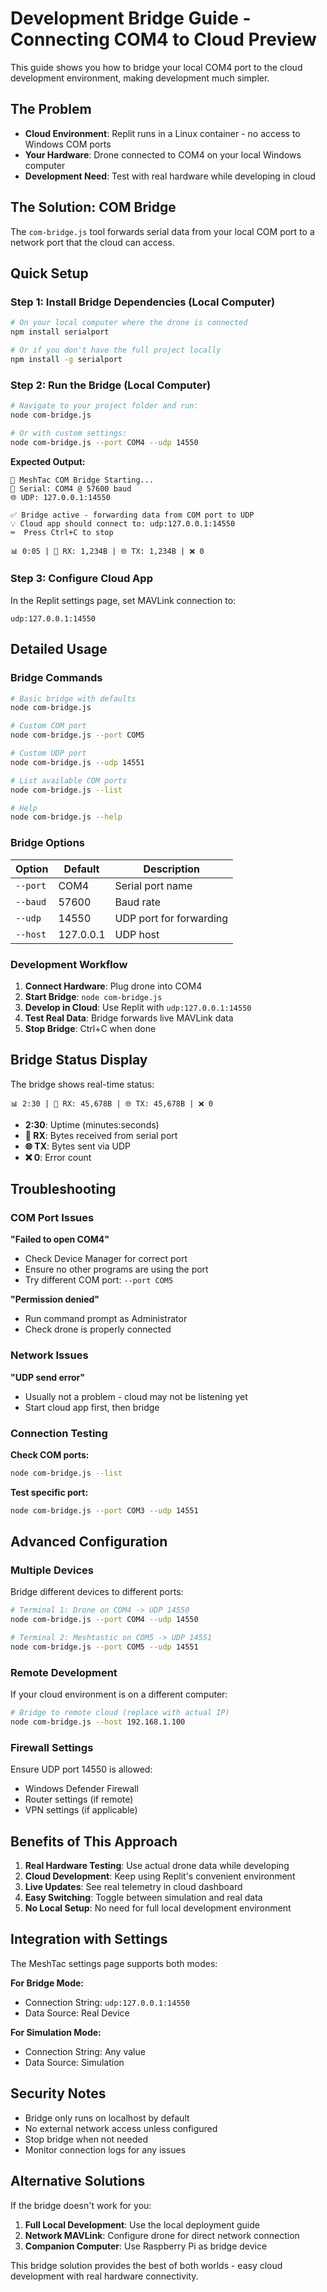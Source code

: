# Development Bridge Guide - Connecting COM4 to Cloud Preview

This guide shows you how to bridge your local COM4 port to the cloud development environment, making development much simpler.

## The Problem

- **Cloud Environment**: Replit runs in a Linux container - no access to Windows COM ports
- **Your Hardware**: Drone connected to COM4 on your local Windows computer
- **Development Need**: Test with real hardware while developing in cloud

## The Solution: COM Bridge

The `com-bridge.js` tool forwards serial data from your local COM port to a network port that the cloud can access.

## Quick Setup

### Step 1: Install Bridge Dependencies (Local Computer)

```bash
# On your local computer where the drone is connected
npm install serialport

# Or if you don't have the full project locally
npm install -g serialport
```

### Step 2: Run the Bridge (Local Computer)

```bash
# Navigate to your project folder and run:
node com-bridge.js

# Or with custom settings:
node com-bridge.js --port COM4 --udp 14550
```

**Expected Output:**
```
🌉 MeshTac COM Bridge Starting...
📡 Serial: COM4 @ 57600 baud
🌐 UDP: 127.0.0.1:14550

✅ Bridge active - forwarding data from COM port to UDP
💡 Cloud app should connect to: udp:127.0.0.1:14550
⌨️  Press Ctrl+C to stop

📊 0:05 | 📡 RX: 1,234B | 🌐 TX: 1,234B | ❌ 0
```

### Step 3: Configure Cloud App

In the Replit settings page, set MAVLink connection to:
```
udp:127.0.0.1:14550
```

## Detailed Usage

### Bridge Commands

```bash
# Basic bridge with defaults
node com-bridge.js

# Custom COM port
node com-bridge.js --port COM5

# Custom UDP port
node com-bridge.js --udp 14551

# List available COM ports
node com-bridge.js --list

# Help
node com-bridge.js --help
```

### Bridge Options

| Option | Default | Description |
|--------|---------|-------------|
| `--port` | COM4 | Serial port name |
| `--baud` | 57600 | Baud rate |
| `--udp` | 14550 | UDP port for forwarding |
| `--host` | 127.0.0.1 | UDP host |

### Development Workflow

1. **Connect Hardware**: Plug drone into COM4
2. **Start Bridge**: `node com-bridge.js`
3. **Develop in Cloud**: Use Replit with `udp:127.0.0.1:14550`
4. **Test Real Data**: Bridge forwards live MAVLink data
5. **Stop Bridge**: Ctrl+C when done

## Bridge Status Display

The bridge shows real-time status:

```
📊 2:30 | 📡 RX: 45,678B | 🌐 TX: 45,678B | ❌ 0
```

- **2:30**: Uptime (minutes:seconds)
- **📡 RX**: Bytes received from serial port
- **🌐 TX**: Bytes sent via UDP
- **❌ 0**: Error count

## Troubleshooting

### COM Port Issues

**"Failed to open COM4"**
- Check Device Manager for correct port
- Ensure no other programs are using the port
- Try different COM port: `--port COM5`

**"Permission denied"**
- Run command prompt as Administrator
- Check drone is properly connected

### Network Issues

**"UDP send error"**
- Usually not a problem - cloud may not be listening yet
- Start cloud app first, then bridge

### Connection Testing

**Check COM ports:**
```bash
node com-bridge.js --list
```

**Test specific port:**
```bash
node com-bridge.js --port COM3 --udp 14551
```

## Advanced Configuration

### Multiple Devices

Bridge different devices to different ports:

```bash
# Terminal 1: Drone on COM4 -> UDP 14550
node com-bridge.js --port COM4 --udp 14550

# Terminal 2: Meshtastic on COM5 -> UDP 14551
node com-bridge.js --port COM5 --udp 14551
```

### Remote Development

If your cloud environment is on a different computer:

```bash
# Bridge to remote cloud (replace with actual IP)
node com-bridge.js --host 192.168.1.100
```

### Firewall Settings

Ensure UDP port 14550 is allowed:
- Windows Defender Firewall
- Router settings (if remote)
- VPN settings (if applicable)

## Benefits of This Approach

1. **Real Hardware Testing**: Use actual drone data while developing
2. **Cloud Development**: Keep using Replit's convenient environment
3. **Live Updates**: See real telemetry in cloud dashboard
4. **Easy Switching**: Toggle between simulation and real data
5. **No Local Setup**: No need for full local development environment

## Integration with Settings

The MeshTac settings page supports both modes:

**For Bridge Mode:**
- Connection String: `udp:127.0.0.1:14550`
- Data Source: Real Device

**For Simulation Mode:**
- Connection String: Any value
- Data Source: Simulation

## Security Notes

- Bridge only runs on localhost by default
- No external network access unless configured
- Stop bridge when not needed
- Monitor connection logs for any issues

## Alternative Solutions

If the bridge doesn't work for you:

1. **Full Local Development**: Use the local deployment guide
2. **Network MAVLink**: Configure drone for direct network connection
3. **Companion Computer**: Use Raspberry Pi as bridge device

This bridge solution provides the best of both worlds - easy cloud development with real hardware connectivity.